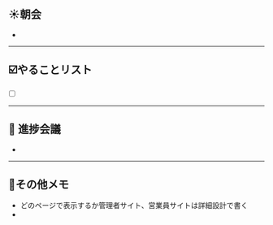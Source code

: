## **☀️**朝会

- 

---
## ☑️やることリスト

- [ ]  


---
## 📌 進捗会議

- 


---
## 📝その他メモ

- どのページで表示するか管理者サイト、営業員サイトは詳細設計で書く
- 
